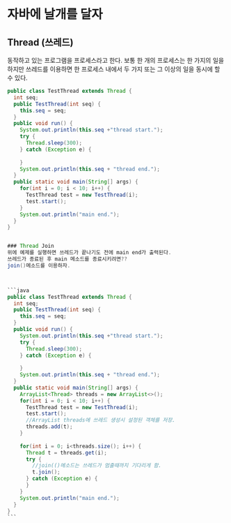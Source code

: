 # 자바에 날개를 달자
## Thread (쓰레드)
동작하고 있는 프로그램을 프로세스라고 한다.
보통 한 개의 프로세스는 한 가지의 일을 하지만
쓰레드를 이용하면 한 프로세스 내에서 두 가지 또는 그 이상의 일을 동시에 할 수 있다.

````java
public class TestThread extends Thread {
  int seq;
  public TestThread(int seq) {
    this.seq = seq;
  }
  public void run() {
    System.out.println(this.seq +"thread start.");
    try {
      Thread.sleep(300);
    } catch (Exception e) {
    
    }
    System.out.println(this.seq + "thread end.");
  }
  public static void main(String[] args) {
    for(int i = 0; i < 10; i++) {
      TestThread test = new TestThread(i);
      test.start();
    }
    System.out.println("main end.");
  }
}


### Thread Join
위에 예제를 실행하면 쓰레드가 끝나기도 전에 main end가 출력된다.
쓰레드가 종료된 후 main 메소드를 종료시키려면??
join()메소드를 이용하자.



```java
public class TestThread extends Thread {
  int seq;
  public TestThread(int seq) {
    this.seq = seq;
  }
  public void run() {
    System.out.println(this.seq +"thread start.");
    try {
      Thread.sleep(300);
    } catch (Exception e) {
    
    }
    System.out.println(this.seq + "thread end.");
  }
  public static void main(String[] args) {
    ArrayList<Thread> threads = new ArrayList<>();
    for(int i = 0; i < 10; i++) {
      TestThread test = new TestThread(i);
      test.start();
      //ArrayList threads에 쓰레드 생성시 설정된 객체를 저장.
      threads.add(t);
    }
    
    for(int i = 0; i<threads.size(); i++) {
      Thread t = threads.get(i);
      try {
        //join(()메소드는 쓰레드가 멈출때까지 기다리게 함.
        t.join();
      } catch (Exception e) {
      }
    }
    System.out.println("main end.");
  }
}
```
